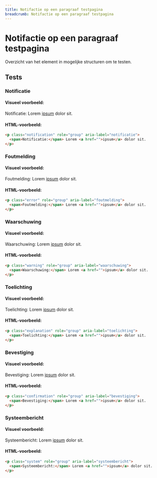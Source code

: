```yaml
---
title: Notifactie op een paragraaf testpagina
breadcrumb: Notifactie op een paragraaf testpagina
---
```


<h1 id="introduction">Notifactie op een paragraaf testpagina</h1>

Overzicht van het element in mogelijke structuren om te testen.

<h2 id="tests">Tests</h2>

### Notificatie

#### Visueel voorbeeld:

<p class="notification" role="group" aria-label="notificatie">
  <span>Notificatie:</span> Lorem <a href="notifications-paragraph-test">ipsum</a> dolor sit.
</p>

#### HTML-voorbeeld:

```html
<p class="notification" role="group" aria-label="notificatie">
  <span>Notificatie:</span> Lorem <a href="">ipsum</a> dolor sit.
</p>
```

### Foutmelding

#### Visueel voorbeeld:

<p class="error" role="group" aria-label="foutmelding">
  <span>Foutmelding:</span> Lorem <a href="notifications-paragraph-test">ipsum</a> dolor sit.
</p>

#### HTML-voorbeeld:

```html
<p class="error" role="group" aria-label="foutmelding">
  <span>Foutmelding:</span> Lorem <a href="">ipsum</a> dolor sit.
</p>
```

### Waarschuwing

#### Visueel voorbeeld:

<p class="warning" role="group" aria-label="waarschuwing">
  <span>Waarschuwing:</span> Lorem <a href="notifications-paragraph-test">ipsum</a> dolor sit.
</p>

#### HTML-voorbeeld:

```html
<p class="warning" role="group" aria-label="waarschuwing">
  <span>Waarschuwing:</span> Lorem <a href="">ipsum</a> dolor sit.
</p>
```

### Toelichting

#### Visueel voorbeeld:

<p class="explanation" role="group" aria-label="toelichting">
  <span>Toelichting:</span> Lorem <a href="notifications-paragraph-test">ipsum</a> dolor sit.
</p>

#### HTML-voorbeeld:

```html
<p class="explanation" role="group" aria-label="toelichting">
  <span>Toelichting:</span> Lorem <a href="">ipsum</a> dolor sit.
</p>
```

### Bevestiging

#### Visueel voorbeeld:

<p class="confirmation" role="group" aria-label="bevestiging">
  <span>Bevestiging:</span> Lorem <a href="notifications-paragraph-test">ipsum</a> dolor sit.
</p>

#### HTML-voorbeeld:

```html
<p class="confirmation" role="group" aria-label="bevestiging">
  <span>Bevestiging:</span> Lorem <a href="">ipsum</a> dolor sit.
</p>
```

### Systeembericht

#### Visueel voorbeeld:

<p class="system" role="group" aria-label="systeembericht">
  <span>Systeembericht:</span> Lorem <a href="notifications-paragraph-test">ipsum</a> dolor sit.
</p>

#### HTML-voorbeeld:

```html
<p class="system" role="group" aria-label="systeembericht">
  <span>Systeembericht:</span> Lorem <a href="">ipsum</a> dolor sit.
</p>
```
